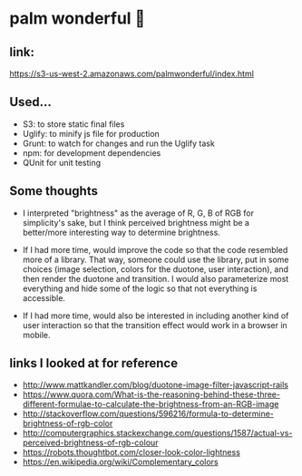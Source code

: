 
# palm wonderful &#127796;

## link:
 https://s3-us-west-2.amazonaws.com/palmwonderful/index.html

## Used...
 * S3: to store static final files
 * Uglify: to minify js file for production
 * Grunt: to watch for changes and run the Uglify task
 * npm: for development dependencies
 * QUnit for unit testing


## Some thoughts
* I interpreted "brightness" as the average of R, G, B of RGB for simplicity's sake, but I think perceived brightness might be a better/more interesting way to determine brightness.

* If I had more time, would improve the code so that the code resembled more of a library. That way, someone could use the library, put in some choices (image selection, colors for the duotone, user interaction), and then render the duotone and transition. I would also parameterize most everything and hide some of the logic so that not everything is accessible.

* If I had more time, would also be interested in including another kind of user interaction so that the transition effect would work in a browser in mobile.

## links I looked at for reference
* http://www.mattkandler.com/blog/duotone-image-filter-javascript-rails
* https://www.quora.com/What-is-the-reasoning-behind-these-three-different-formulae-to-calculate-the-brightness-from-an-RGB-image
* http://stackoverflow.com/questions/596216/formula-to-determine-brightness-of-rgb-color
* http://computergraphics.stackexchange.com/questions/1587/actual-vs-perceived-brightness-of-rgb-colour
* https://robots.thoughtbot.com/closer-look-color-lightness
* https://en.wikipedia.org/wiki/Complementary_colors
